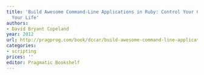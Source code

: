 ```yaml
---
title: 'Build Awesome Command-Line Applications in Ruby: Control Your Computer, Simplify
  Your Life'
authors:
- David Bryant Copeland
year: 2012
url: http://pragprog.com/book/dccar/build-awesome-command-line-applications-in-ruby
categories:
- scripting
prices: ''
editor: Pragmatic Bookshelf
---
```

